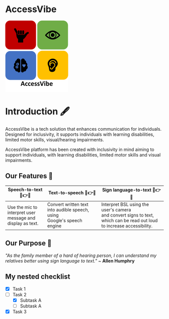 # AccessVibe 

  ![AccessVibe logo](Logo.png)
  
# Introduction 🖋️
AccessVibe is a tech solution that enhances communication for individuals. Designed for inclusivity, it supports individuals with learning disabilities, limited motor skills, visual/hearing impairments.

AccessVibe platform has been created with inclusivity in mind aiming to support individuals, with learning disabilities, limited motor skills and visual impairments.

## Our Features 📑

|  __Speech-to-text__  💬👉📝                                | __Text-to-speech__ 📝👉💬                                                       | __Sign language-to-text__ 👋👉📝                   |
|-------------------------------------------------------------|-----------------------------------------------------------------------------------|------------------------------------------------------|
| Use the mic to interpret user <br/> message and display as text.| Convert written text into audible speech, using <br/> Google's speech engine| Interpret BSL using the user's camera <br/> and convert signs to text, which can be read out loud <br/> to increase accessibility.



## Our Purpose 🏹
 _"As the family member of a hard of hearing person, I can understand my relatives better using sign language to text."_ ~ **Allen Humphry**

## My nested checklist
- [x] Task 1
- [ ] Task 2
  - [x] Subtask A
  - [ ] Subtask A
- [x] Task 3

